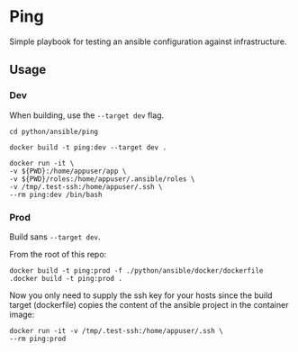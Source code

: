 # Ping

Simple playbook for testing an ansible configuration against infrastructure. 

## Usage

### Dev

When building, use the `--target dev` flag. 

```
cd python/ansible/ping
```
```
docker build -t ping:dev --target dev .
```

```
docker run -it \
-v ${PWD}:/home/appuser/app \
-v ${PWD}/roles:/home/appuser/.ansible/roles \
-v /tmp/.test-ssh:/home/appuser/.ssh \
--rm ping:dev /bin/bash
```

### Prod

Build sans `--target dev`.

From the root of this repo:
```
docker build -t ping:prod -f ./python/ansible/docker/dockerfile .docker build -t ping:prod .
```

Now you only need to supply the ssh key for your hosts since the build target (dockerfile) copies the content of the ansible project in the container image:

```
docker run -it -v /tmp/.test-ssh:/home/appuser/.ssh \              
--rm ping:prod
```